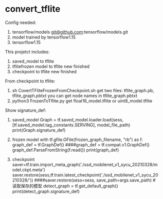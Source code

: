 # convert_tflite

Config needed:
1. tensorflow/models
git@github.com:tensorflow/models.git
2. model trained by tensorflow1.15
3. tensorflow1.15


This projetct includes:
1. saved_model to tflite
2. tflitefrozen model to tflite   new finished
3. checkpoint to tflite           new finished

From checkpoint to tflite:
1. sh CovertTFliteFrozenFromCheckpoint.sh
   get two files: tflite_graph.pb, tflite_graph.pbtxt
   you can get node names in tflite_graph.pbtxt
2. python3 FrozenToTflite.py
   get float16_model.tflite or uint8_model.tflite

Show signature_def:
1. saved_model
Graph = tf.saved_model.loader.load(sess, [tf.saved_model.tag_constants.SERVING], model_file_path)   
print(Graph.signature_def)

2. frozen model
with tf.gfile.GFile(frozen_graph_filename, "rb") as f:
        graph_def = tf.GraphDef()
        ####graph_def = tf.compat.v1.GraphDef()
        graph_def.ParseFromString(f.read())
print(graph_def)

3. checkpoint
saver=tf.train.import_meta_graph('./ssd_mobilenet_v1_sycu_20210328/model.ckpt.meta')
saver.restore(sess,tf.train.latest_checkpoint('./ssd_mobilenet_v1_sycu_20210328/'))
####saver.restore(sess=sess, save_path=args.save_path)  # 读取保存的模型
detect_graph = tf.get_default_graph()
print(detect_graph.signature_def)


